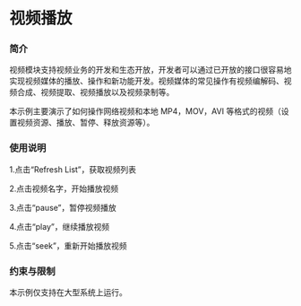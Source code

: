 # 视频播放<a name="ZH-CN_TOPIC_0000001080439796"></a>

### 简介

视频模块支持视频业务的开发和生态开放，开发者可以通过已开放的接口很容易地实现视频媒体的播放、操作和新功能开发。视频媒体的常见操作有视频编解码、视频合成、视频提取、视频播放以及视频录制等。

本示例主要演示了如何操作网络视频和本地 MP4，MOV，AVI 等格式的视频（设置视频资源、播放、暂停、释放资源等）。

### 使用说明

1.点击“Refresh List”，获取视频列表

2.点击视频名字，开始播放视频

3.点击“pause”，暂停视频播放

4.点击“play”，继续播放视频

5.点击“seek”，重新开始播放视频

### 约束与限制

本示例仅支持在大型系统上运行。
